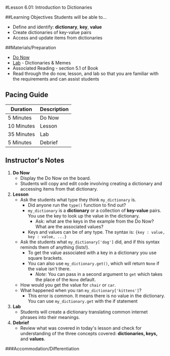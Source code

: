 #Lesson 6.01: Introduction to Dictionaries

##Learning Objectives
Students will be able to...

* Define and identify: **dictionary**, **key**, **value**
* Create dictionaries of key-value pairs
* Access and update items from dictionaries

##Materials/Preparation
* [Do Now]
* [Lab] - Dictionaries & Memes
* Associated Reading - section 5.1 of Book
*  Read through the do now, lesson, and lab so that you are familiar with the requirements and can assist students

## Pacing Guide
| **Duration**   | **Description** |
| ---------- | ----------- |
| 5 Minutes  | Do Now      |
| 10 Minutes | Lesson      |
| 35 Minutes | Lab         |
| 5 Minutes | Debrief     |

## Instructor's Notes

1. **Do Now**
    * Display the Do Now on the board.
    * Students will copy and edit code involving creating a dictionary and accessing items from that dictionary.
2. **Lesson**
	* Ask the students what type they think `my_dictionary` is. 
	    * Did anyone run the `type()` function to find out? 
		* `my_dictionary` is a **dictionary** or a collection of **key-value** pairs. You use the key to look up the value in the dictionary. 
		    * Ask: what are the keys in the example from the Do Now? What are the associated values? 
        * Keys and values can be of any type. The syntax is: `{key : value, key : value, ...}` 
	* Ask the students what `my_dictionary['dog']` did, and if this syntax reminds them of anything (lists!).
		* To get the value associated with a key in a dictionary you use square brackets.
		* You can also use `my_dictionary.get()`, which will return `None` if the value isn't there. 
		    * *Note*: You can pass in a second argument to `get` which takes the place of the `None` default.
	* How would you get the value for `chair` or `car`.
	* What happened when you ran `my_dictionary['kittens']`? 
		* This error is common. It means there is no value in the dictionary. You can use `my_dictionary.get` with the if statement
3. **Lab**	
	* Students will create a dictionary translating common internet phrases into their meanings.
4. **Debrief**
	* Review what was covered in today's lesson and check for understanding of the three concepts covered: **dictionaries, keys,** and **values**.

###Accommodation/Differentiation


[Do Now]: do_now.md
[Lab]: lab.md